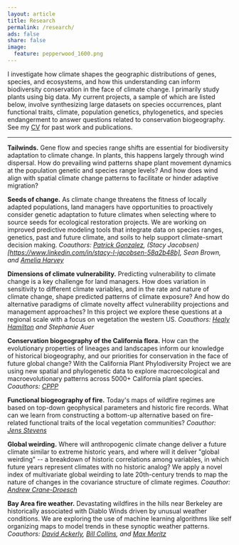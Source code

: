 ```yaml
---
layout: article
title: Research
permalink: /research/
ads: false
share: false
image:
  feature: pepperwood_1600.png
---
```


I investigate how climate shapes the geographic distributions of genes, species, and ecosystems, and how this understanding can inform biodiversity conservation in the face of climate change. I primarily study plants using big data. My current projects, a sample of which are listed below, involve synthesizing large datasets on species occurrences, plant functional traits, climate, population genetics, phylogenetics, and species endangerment to answer questions related to conservation biogeography. See my [CV](/cv/) for past work and publications.

-------------------------------------------

__Tailwinds.__ Gene flow and species range shifts are essential for biodiversity adaptation to climate change. In plants, this happens largely through wind dispersal. How do prevailing wind patterns shape plant movement dynamics at the population genetic and species range levels? And how does wind align with spatial climate change patterns to facilitate or hinder adaptive migration?

__Seeds of change.__ As climate change threatens the fitness of locally adapted populations, land managers have opportunities to proactively consider genetic adaptation to future climates when selecting where to source seeds for ecological restoration projects. We are working on improved predictive modeling tools that integrate data on species ranges, genetics, past and future climate, and soils to help support climate-smart decision making. *Coauthors: [Patrick Gonzalez](http://www.natureserve.org/profile/11844), (Stacy Jacobsen)[https://www.linkedin.com/in/stacy-l-jacobsen-58a2b48b], Sean Brown, and [Amelia Harvey](https://nature.berkeley.edu/tsutsuilab/people/amelia-harvey/)*

__Dimensions of climate vulnerability.__ Predicting vulnerability to climate change is a key challenge for land managers. How does variation in sensitivity to different climate variables, and in the rate and nature of climate change, shape predicted patterns of climate exposure? And how do alternative paradigms of climate novelty affect vulnerability projections and management approaches? In this project we explore these questions at a regional scale with a focus on vegetation the western US. *Coauthors: [Healy Hamilton](http://www.natureserve.org/profile/11844) and Stephanie Auer*

__Conservation biogeography of the California flora.__ How can the evolutionary properties of lineages and landscapes inform our knowledge of historical biogeography, and our priorities for conservation in the face of future global change? With the California Plant Phylodiversity Project we are using new spatial and phylogenetic data to explore macroecological and macroevolutionary patterns across 5000+ California plant species. *Coauthors: [CPPP](http://ucjeps.berkeley.edu/bryolab/CPPP/)*

__Functional biogeography of fire.__ Today's maps of wildfire regimes are based on top-down geophysical parameters and historic fire records. What can we learn from constructing a bottom-up alternative based on fire-related functional traits of the local vegetation communities? *Coauthor: [Jens Stevens](http://www.stevensjt.net)*

__Global weirding.__ Where will anthropogenic climate change deliver a future climate similar to extreme historic years, and where will it deliver "global weirding" -- a breakdown of historic correlations among variables, in which future years represent climates with no historic analog? We apply a novel index of multivariate global weirding to late 20th-century trends to map the nature of changes in the covariance structure of climate regimes. *Coauthor: [Andrew Crane-Droesch](http://www.cranedroesch.net)*

__Bay Area fire weather.__ Devastating wildfires in the hills near Berkeley are historically associated with Diablo Winds driven by unusual weather conditions. We are exploring the use of machine learning algorithms like self organizing maps to model trends in these synoptic weather patterns. *Coauthors: [David Ackerly](http://www.ackerlylab.org/people/david-ackerly-pi/), [Bill Collins](http://esd.lbl.gov/profiles/william-collins/), and [Max Moritz](https://nature.berkeley.edu/moritzlab/)*



